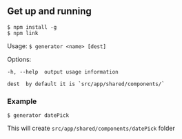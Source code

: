 ## Get up and running
```
$ npm install -g
$ npm link
```

Usage: `$ generator <name> [dest]`


  Options:

    -h, --help  output usage information

    dest  by default it is `src/app/shared/components/`

### Example
```
$ generator datePick
```
This will create `src/app/shared/components/datePick` folder
